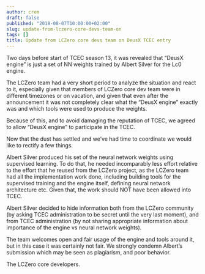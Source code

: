 ```yaml
---
author: crem
draft: false
published: "2018-08-07T10:00:00+02:00"
slug: update-from-lczero-core-devs-team-on
tags: []
title: Update from LCZero core devs team on DeusX TCEC entry
---
```


Two days before start of TCEC season 13, it was revealed that “DeusX engine”
is just a set of NN weights trained by Albert Silver for the Lc0 engine.

The LCZero team had a very short period to analyze the situation and react to
it, especially given that members of LCZero core dev team were in different
timezones or on vacation, and given that even after the announcement it was
not completely clear what the “DeusX engine” exactly was and which tools 
were
used to produce the weights.

Because of this, and to avoid damaging the reputation of TCEC, we agreed to
allow “DeusX engine” to participate in the TCEC.

Now that the dust has settled and we’ve had time to coordinate we would like
to rectify a few things.

Albert Silver produced his set of the neural network weights using supervised
learning. To do that, he needed incomparably less effort relative to the
effort that he reused from the LCZero project, as the LCZero team had all the
implementation work done, including building tools for the supervised training
and the engine itself, defining neural network architecture etc. Given that,
the work should NOT have been allowed into TCEC.

Albert Silver decided to hide information both from the LCZero community (by
asking TCEC administration to be secret until the very last moment), and from
TCEC administration (by not sharing appropriate information about importance
of the engine vs neural network weights).

The team welcomes open and fair usage of the engine and tools around it, but
in this case it was certainly not fair. We strongly condemn Albert’s
submission which may be seen as plagiarism, and poor behavior.

The LCZero core developers.
